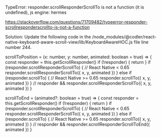 TypeError: responder.scrollResponderScrollTo is not a function (it is undefined), js engine: hermes


https://stackoverflow.com/questions/71709482/typeerror-responder-scrollresponderscrollto-is-not-a-function

Solution: 
Update the following code in the /node_modules/@codler/react-native-keyboard-aware-scroll-view/lib/KeyboardAwareHOC.js file line number 244.

scrollToPosition = (x: number, y: number, animated: boolean = true) => {
  const responder = this.getScrollResponder()
  if (!responder) {
    return
  }
  if (responder.scrollResponderScrollTo) {
    // React Native < 0.65
    responder.scrollResponderScrollTo({ x, y, animated })
  } else if (responder.scrollTo) {
    // React Native >= 0.65
    responder.scrollTo({ x, y, animated })
  }
  // responder && responder.scrollResponderScrollTo({ x, y, animated })
}

scrollToEnd = (animated?: boolean = true) => {
  const responder = this.getScrollResponder()
  if (!responder) {
    return
  }
  if (responder.scrollResponderScrollTo) {
    // React Native < 0.65
    responder.scrollResponderScrollTo({ x, y, animated })
  } else if (responder.scrollTo) {
    // React Native >= 0.65
    responder.scrollTo({ x, y, animated })
  }
  // responder && responder.scrollResponderScrollToEnd({ animated })
}